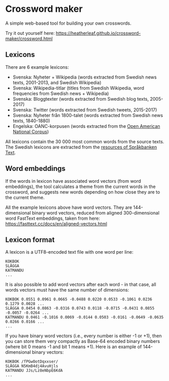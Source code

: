 # Crossword maker

A simple web-based tool for building your own crosswords.

Try it out yourself here: https://heatherleaf.github.io/crossword-maker/crossword.html

## Lexicons

There are 6 example lexicons:

- Svenska: Nyheter + Wikipedia (words extracted from Swedish news texts, 2001-2013, and Swedish Wikipedia)
- Svenska: Wikipedia-titlar (titles from Swedish Wikipedia, word frequencies from Swedish news + Wikipedia)
- Svenska: Bloggtexter (words extracted from Swedish blog texts, 2005-2017)
- Svenska: Twitter (words extracted from Swedish tweets, 2015-2017)
- Svenska: Nyheter från 1800-talet (words extracted from Swedish news texts, 1840-1880)
- Engelska: OANC-korpusen (words extracted from the [Open American National Corpus](https://www.anc.org/data/oanc/))

All lexicons contain the 30 000 most common words from the source texts. The Swedish lexicons are extracted from the [resources of Språkbanken Text](https://spraakbanken.gu.se/resurser).

## Word embeddings

If the words in lexicon have associated word vectors (from word embeddings), the tool calculates a theme from the current words in the crossword, and suggests new words depending on how close they are to the current theme.

All the example lexicons above have word vectors. They are 144-dimensional binary word vectors, reduced from aligned 300-dimensional word FastText embeddings, taken from here: https://fasttext.cc/docs/en/aligned-vectors.html

## Lexicon format

A lexicon is a UTF8-encoded text file with one word per line:

```
KOKBOK
SLÄGGA
KATMANDU
...
```

It is also possible to add word vectors after each word - in that case, all words vectors must have the same number of dimensions:

```
KOKBOK 0.0551 0.0961 0.0665 -0.0488 0.0220 0.0533 -0.1061 0.0236 0.1279 0.0028 ...
SLÄGGA 0.0454 0.0863 -0.0316 0.0743 0.0118 -0.0715 -0.0431 0.0855 -0.0057 -0.0264 ...
KATMANDU 0.0461 -0.1016 0.0069 -0.0144 0.0503 -0.0161 -0.0649 -0.0635 0.0266 0.0166 ...
...
```

If you have binary word vectors (i.e., every number is either -1 or +1), then you can store them very compactly as Base-64 encoded binary numbers (where bit 0 means -1 and bit 1 means +1). Here is an example of 144-dimensional binary vectors:

```
KOKBOK /fPGwOotDqxxser/
SLÄGGA N5KmB4dj4AvuHjls
KATMANDU JJs/Lz8eNbpE6KdA
...
```

